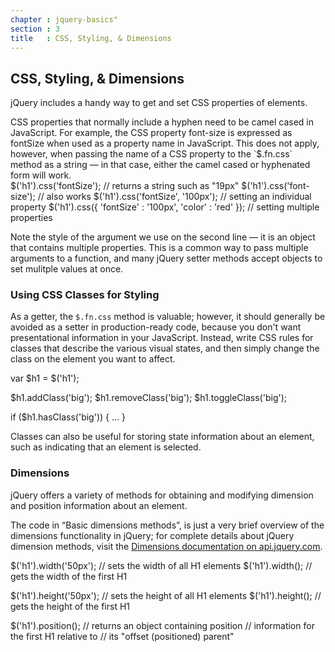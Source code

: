 ```yaml
---
chapter : jquery-basics"
section : 3
title   : CSS, Styling, & Dimensions
---
```

## CSS, Styling, &amp; Dimensions

jQuery includes a handy way to get and set CSS properties of elements.

<div class="note" markdown="1">
CSS properties that normally include a hyphen
need to be camel cased in JavaScript.  For example, the CSS property font-size
is expressed as fontSize when used as a property name in JavaScript.  This does
not apply, however, when passing the name of a CSS property to the `$.fn.css`
method as a string — in that case, either the camel cased or hyphenated form
will work.
</div>

<javascript caption="Getting CSS properties">
$('h1').css('fontSize'); // returns a string such as "19px"
$('h1').css('font-size'); // also works
</javascript>

<javascript caption="Setting CSS properties">
$('h1').css('fontSize', '100px'); // setting an individual property
$('h1').css({ 'fontSize' : '100px', 'color' : 'red' }); // setting multiple properties
</javascript>

Note the style of the argument we use on the second line — it is an object that
contains multiple properties. This is a common way to pass multiple arguments
to a function, and many jQuery setter methods accept objects to set mulitple
values at once.

### Using CSS Classes for Styling

As a getter, the `$.fn.css` method is valuable; however, it should generally be
avoided as a setter in production-ready code, because you don't want
presentational information in your JavaScript. Instead, write CSS rules for
classes that describe the various visual states, and then simply change the
class on the element you want to affect.

<javascript caption="Working with classes">
var $h1 = $('h1');

$h1.addClass('big');
$h1.removeClass('big');
$h1.toggleClass('big');

if ($h1.hasClass('big')) { ... }
</javascript>

Classes can also be useful for storing state information about an element, such as indicating that an element is selected.

### Dimensions

jQuery offers a variety of methods for obtaining and modifying dimension and position information about an element.

The code in “Basic dimensions methods”, is just a very brief overview of the
dimensions functionality in jQuery; for complete details about jQuery dimension
methods, visit the [Dimensions documentation on api.jquery.com](http://api.jquery.com/category/dimensions/).

<javascript caption="Basic dimensions methods">
$('h1').width('50px');   // sets the width of all H1 elements
$('h1').width();         // gets the width of the first H1

$('h1').height('50px');  // sets the height of all H1 elements
$('h1').height();        // gets the height of the first H1

$('h1').position();      // returns an object containing position
                         // information for the first H1 relative to
                         // its "offset (positioned) parent"
</javascript>
